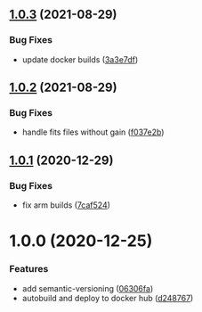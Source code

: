 ## [1.0.3](https://github.com/rickbassham/livestack/compare/v1.0.2...v1.0.3) (2021-08-29)


### Bug Fixes

* update docker builds ([3a3e7df](https://github.com/rickbassham/livestack/commit/3a3e7dfd4bb0cb0139d7d435c17264b637eddc54))

## [1.0.2](https://github.com/rickbassham/livestack/compare/v1.0.1...v1.0.2) (2021-08-29)


### Bug Fixes

* handle fits files without gain ([f037e2b](https://github.com/rickbassham/livestack/commit/f037e2b40784f365849c9f1d540c07b6233d680a))

## [1.0.1](https://github.com/rickbassham/livestack/compare/v1.0.0...v1.0.1) (2020-12-29)


### Bug Fixes

* fix arm builds ([7caf524](https://github.com/rickbassham/livestack/commit/7caf52487a9609161df7b23a7a59488c88609041))

# 1.0.0 (2020-12-25)


### Features

* add semantic-versioning ([06306fa](https://github.com/rickbassham/livestack/commit/06306fa412d9b8b4ffcbc9a7ac7b0ad92b2851bd))
* autobuild and deploy to docker hub ([d248767](https://github.com/rickbassham/livestack/commit/d24876742e225982673a4b5e257f040baa5fc16c))
